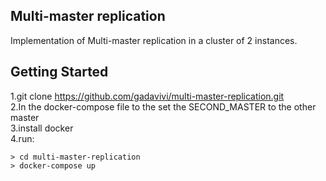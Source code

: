 Multi-master replication
-----
Implementation of Multi-master replication in a cluster of 2 instances.

## Getting Started

1.git clone https://github.com/gadavivi/multi-master-replication.git  
2.In the docker-compose file to the set the SECOND_MASTER to the other master   
3.install docker  
4.run:   
```
> cd multi-master-replication
> docker-compose up
```